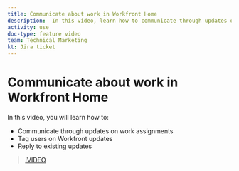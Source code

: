 ```yaml
---
title: Communicate about work in Workfront Home
description:  In this video, learn how to communicate through updates on work assignments, tag users on Adobe Workfront updates, and reply to existing updates.
activity: use
doc-type: feature video
team: Technical Marketing
kt: Jira ticket
---
```

# Communicate about work in Workfront Home

In this video, you will learn how to:

* Communicate through updates on work assignments
* Tag users on Workfront updates
* Reply to existing updates

>[!VIDEO](https://video.tv.adobe.com/v/335102/?quality=12)
